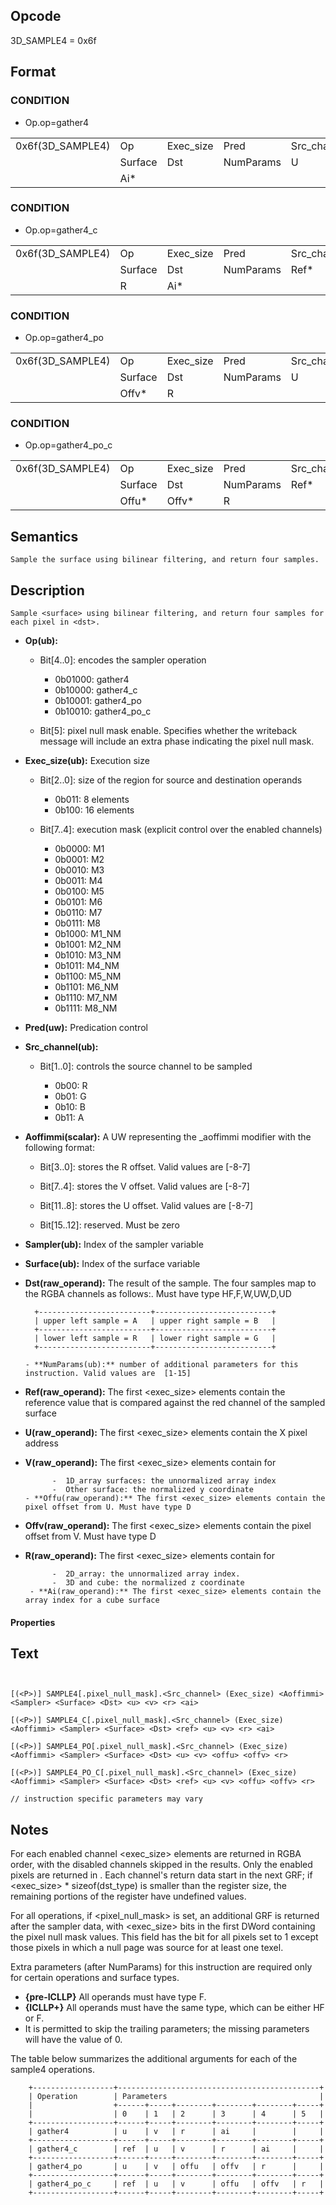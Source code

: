 <!---======================= begin_copyright_notice ============================

Copyright (C) 2020-2021 Intel Corporation

SPDX-License-Identifier: MIT

============================= end_copyright_notice ==========================-->

 

## Opcode

  3D_SAMPLE4 = 0x6f

## Format


### CONDITION

- Op.op=gather4


| | | | | | | |
| --- | --- | --- | --- | --- | --- | --- |
| 0x6f(3D_SAMPLE4) | Op          | Exec_size | Pred      | Src_channel | Aoffimmi | Sampler |
|                  | Surface     | Dst       | NumParams | U           | V        | R       |
|                  | Ai\*        |           |           |             |          |         |


### CONDITION

- Op.op=gather4_c


| | | | | | | |
| --- | --- | --- | --- | --- | --- | --- |
| 0x6f(3D_SAMPLE4) | Op            | Exec_size | Pred      | Src_channel | Aoffimmi | Sampler |
|                  | Surface       | Dst       | NumParams | Ref\*       | U        | V       |
|                  | R             | Ai\*      |           |             |          |         |


### CONDITION

- Op.op=gather4_po


| | | | | | | |
| --- | --- | --- | --- | --- | --- | --- |
| 0x6f(3D_SAMPLE4) | Op             | Exec_size | Pred      | Src_channel | Aoffimmi | Sampler |
|                  | Surface        | Dst       | NumParams | U           | V        | Offu\*  |
|                  | Offv\*         | R         |           |             |          |         |


### CONDITION

- Op.op=gather4_po_c


| | | | | | | |
| --- | --- | --- | --- | --- | --- | --- |
| 0x6f(3D_SAMPLE4) | Op               | Exec_size | Pred      | Src_channel | Aoffimmi | Sampler |
|                  | Surface          | Dst       | NumParams | Ref\*       | U        | V       |
|                  | Offu\*           | Offv\*    | R         |             |          |         |


## Semantics




    Sample the surface using bilinear filtering, and return four samples.

## Description


    Sample <surface> using bilinear filtering, and return four samples for each pixel in <dst>.

- **Op(ub):** 
 
  - Bit[4..0]: encodes the sampler operation
 
    - 0b01000:  gather4 
    - 0b10000:  gather4_c 
    - 0b10001:  gather4_po 
    - 0b10010:  gather4_po_c 
  - Bit[5]: pixel null mask enable. Specifies whether the writeback message will include an extra phase indicating the pixel null mask.

- **Exec_size(ub):** Execution size
 
  - Bit[2..0]: size of the region for source and destination operands
 
    - 0b011:  8 elements 
    - 0b100:  16 elements 
  - Bit[7..4]: execution mask (explicit control over the enabled channels)
 
    - 0b0000:  M1 
    - 0b0001:  M2 
    - 0b0010:  M3 
    - 0b0011:  M4 
    - 0b0100:  M5 
    - 0b0101:  M6 
    - 0b0110:  M7 
    - 0b0111:  M8 
    - 0b1000:  M1_NM 
    - 0b1001:  M2_NM 
    - 0b1010:  M3_NM 
    - 0b1011:  M4_NM 
    - 0b1100:  M5_NM 
    - 0b1101:  M6_NM 
    - 0b1110:  M7_NM 
    - 0b1111:  M8_NM
- **Pred(uw):** Predication control

- **Src_channel(ub):** 
 
  - Bit[1..0]: controls the source channel to be sampled
 
    - 0b00:  R 
    - 0b01:  G 
    - 0b10:  B 
    - 0b11:  A
- **Aoffimmi(scalar):**  A UW representing the _aoffimmi modifier with the following format:
 
  - Bit[3..0]: stores the R offset. Valid values are [-8-7]
 
  - Bit[7..4]: stores the V offset. Valid values are [-8-7]
 
  - Bit[11..8]: stores the U offset. Valid values are [-8-7]
 
  - Bit[15..12]: reserved. Must be zero

- **Sampler(ub):** Index of the sampler variable

- **Surface(ub):** Index of the surface variable

- **Dst(raw_operand):** The result of the sample. The four samples map to the RGBA channels as follows:. Must have type HF,F,W,UW,D,UD


        +-------------------------+--------------------------+
        | upper left sample = A   | upper right sample = B   |
        +-------------------------+--------------------------+
        | lower left sample = R   | lower right sample = G   |
        +-------------------------+--------------------------+

      - **NumParams(ub):** number of additional parameters for this instruction. Valid values are  [1-15]

- **Ref(raw_operand):** The first <exec_size> elements contain the reference value that is compared against the red channel of the sampled surface

- **U(raw_operand):** The first <exec_size> elements contain the X pixel address

- **V(raw_operand):** The first <exec_size> elements contain for

            -  1D_array surfaces: the unnormalized array index
            -  Other surface: the normalized y coordinate
      - **Offu(raw_operand):** The first <exec_size> elements contain the pixel offset from U. Must have type D

- **Offv(raw_operand):** The first <exec_size> elements contain the pixel offset from  V. Must have type D

- **R(raw_operand):** The first <exec_size> elements contain for

            -  2D_array: the unnormalized array index.
            -  3D and cube: the normalized z coordinate
       - **Ai(raw_operand):** The first <exec_size> elements contain the array index for a cube surface

#### Properties


## Text
```
    

[(<P>)] SAMPLE4[.pixel_null_mask].<Src_channel> (Exec_size) <Aoffimmi> <Sampler> <Surface> <Dst> <u> <v> <r> <ai>

[(<P>)] SAMPLE4_C[.pixel_null_mask].<Src_channel> (Exec_size) <Aoffimmi> <Sampler> <Surface> <Dst> <ref> <u> <v> <r> <ai>

[(<P>)] SAMPLE4_PO[.pixel_null_mask].<Src_channel> (Exec_size) <Aoffimmi> <Sampler> <Surface> <Dst> <u> <v> <offu> <offv> <r>

[(<P>)] SAMPLE4_PO_C[.pixel_null_mask].<Src_channel> (Exec_size) <Aoffimmi> <Sampler> <Surface> <Dst> <ref> <u> <v> <offu> <offv> <r>

// instruction specific parameters may vary
```



## Notes




For each enabled channel <exec_size> elements are returned in RGBA order, with the disabled channels skipped in the results. Only the enabled pixels are returned in <dst>. Each channel's return data start in the next GRF; if <exec_size> * sizeof(dst_type) is smaller than the register size, the remaining portions of the register have undefined values.

For all operations, if <pixel_null_mask> is set, an additional GRF is returned after the sampler data, with <exec_size> bits in the first DWord containing the pixel null mask values. This field has the bit for all pixels set to 1 except those pixels in which a null page was source for at least one texel.


Extra parameters (after NumParams) for this instruction are required only for certain operations and surface types.

  - **{pre-ICLLP}** All operands must have type F.
  - **{ICLLP+}** All operands must have the same type, which can be either HF or F.
  - It is permitted to skip the trailing parameters; the missing parameters will have the value of 0.

The table below summarizes the additional arguments for each of the sample4 operations.

        +------------------+---------------------------------------------+
        | Operation        | Parameters                                  |
        |                  +------+-----+--------+--------+--------+-----+
        |                  | 0    | 1   | 2      | 3      | 4      | 5   |
        +------------------+------+-----+--------+--------+--------+-----+
        | gather4          | u    | v   | r      | ai     |        |     |
        +------------------+------+-----+--------+--------+--------+-----+
        | gather4_c        | ref  | u   | v      | r      | ai     |     |
        +------------------+------+-----+--------+--------+--------+-----+
        | gather4_po       | u    | v   | offu   | offv   | r      |     |
        +------------------+------+-----+--------+--------+--------+-----+
        | gather4_po_c     | ref  | u   | v      | offu   | offv   | r   |
        +------------------+------+-----+--------+--------+--------+-----+
